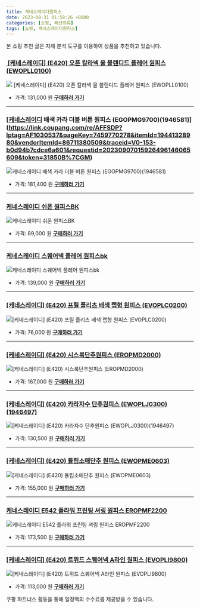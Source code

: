 ```yaml
---
title: 케네스레이디원피스
date: 2023-08-31 01:59:26 +0800
categories: [쇼핑, 패션의류]
tags: [쇼핑, 케네스레이디원피스]
---
```

본 쇼핑 추천 글은 자체 분석 도구를 이용하여 상품을 추천하고 있습니다.
### [﻿ [케네스레이디] (E420) 오픈 칼라넥 울 블렌디드 플레어 원피스 (EWOPLL0100)](https://link.coupang.com/re/AFFSDP?lptag=AF1030537&pageKey=6870637259&itemId=16434475217&vendorItemId=84559207114&traceid=V0-153-f2bb1ccc47362483&requestid=20230907015926496146065609&token=31850B%7CGM)
![﻿ [케네스레이디] (E420) 오픈 칼라넥 울 블렌디드 플레어 원피스 (EWOPLL0100)](https://ads-partners.coupang.com/image1/d42HYAcfb4XqvS67dySiDb3VeQYafDTGY24O5zmPN3WpA5uCi7Xs7vhi5JSk7uaZ2P0DBmNGZdTxxLzxsoRDYi2IOV_l6OKT9Vqe7ILjWlLG_8Cfun8cCvsKiIMpRLyKVhebUXNHoV15RaVWK1s73LP_L-UNA5YApjEua9PcJDPWMaYSR6OUyYqVyxRjj8d7D2nD_9M23ZRYPn2zHjSN-oUoCmdmF7E2MWxuD0t8OmCIkq5oNHTx9bjpK6Z0fPLOoFzfrWDFeqtGksIfz18AfEXUcdOFLHSFq-OPzXDYR6zY)
- 가격: 131,000 원
[**구매하러 가기**](https://link.coupang.com/re/AFFSDP?lptag=AF1030537&pageKey=6870637259&itemId=16434475217&vendorItemId=84559207114&traceid=V0-153-f2bb1ccc47362483&requestid=20230907015926496146065609&token=31850B%7CGM)
---
### [[케네스레이디](E591) 배색 카라 더블 버튼 원피스 (EGOPMG9700)(1946581)](https://link.coupang.com/re/AFFSDP?lptag=AF1030537&pageKey=7459770278&itemId=19441328980&vendorItemId=86711380509&traceid=V0-153-b0d94b7cdce6a601&requestid=20230907015926496146065609&token=31850B%7CGM)
![[케네스레이디](E591) 배색 카라 더블 버튼 원피스 (EGOPMG9700)(1946581)](https://ads-partners.coupang.com/image1/iqmyaAjYL3GWh8qAiiC6Yf858jGQd9MXDUN_f4CgnFhu8lW8RCTXv55SFxZFk3BTr2cBJmzMgBSDqdBbVlPB0Pfdzra5VN-SaOSymd-Apy0MzaSZ_o44DZ5dOYYa_uS7RfRcDOW09_2kzP3arB_E-YrJbtErdWSBJWibhS6DTYh3Jp7rSGQNywntI0rT4SItkA4QIK675puSKSP6YoOqhvKlAoqALJZKXf5SbjYQN1W1u7gdr4D1Z1H6BIQnjKr8ZjpMTFFZ-8FG85oysycwi7k2xeZ3TOlsSZqufIqeE88Q)
- 가격: 181,400 원
[**구매하러 가기**](https://link.coupang.com/re/AFFSDP?lptag=AF1030537&pageKey=7459770278&itemId=19441328980&vendorItemId=86711380509&traceid=V0-153-b0d94b7cdce6a601&requestid=20230907015926496146065609&token=31850B%7CGM)
---
### [케네스레이디 쉬폰 원피스BK](https://link.coupang.com/re/AFFSDP?lptag=AF1030537&pageKey=7433349824&itemId=19311687404&vendorItemId=86471326105&traceid=V0-153-e537f51ee57d2c01&requestid=20230907015926496146065609&token=31850B%7CGM)
![케네스레이디 쉬폰 원피스BK](https://ads-partners.coupang.com/image1/7VgPZx0AFAfeYVMa7Xj0zVQ86AToY_L48bvkAw7kZAekqEeYYIpcL3DssxNShz1nuPqsxU8xNzGTgHegc6DABYnKkuOLhmoGm_ONfc_XPyoMWitq2jr2dyVMpam1Tz4RKvPU9t3xCOnr23mY5OZMIeFEdsA6oO9meCEM_vWcoT3LTcSNR6wPBsQu5TbUONpT00FrIipJ0ELAeQnPFyESwpNYtOVkYNRYCXByYp3MIhNRR76ufKlNe5FWcqNWRc05M71_7GzZ9x0KH4SEp80qcceeJmpxm-RiGlaacfNnhmA=)
- 가격: 89,000 원
[**구매하러 가기**](https://link.coupang.com/re/AFFSDP?lptag=AF1030537&pageKey=7433349824&itemId=19311687404&vendorItemId=86471326105&traceid=V0-153-e537f51ee57d2c01&requestid=20230907015926496146065609&token=31850B%7CGM)
---
### [케네스레이디 스퀘어넥 플레어 원피스bk](https://link.coupang.com/re/AFFSDP?lptag=AF1030537&pageKey=7080291418&itemId=17610860604&vendorItemId=84924348027&traceid=V0-153-2392d095e01ce6a3&requestid=20230907015926496146065609&token=31850B%7CGM)
![케네스레이디 스퀘어넥 플레어 원피스bk](https://ads-partners.coupang.com/image1/wyhJK7PnfOJbPVcOw1RqYNSouFmNs-6s5P0mJYxh-PJ3XWLpPlLbzOgsRYkbu1IPNweI9X0d4TTH7w-UBGIEdtVnH3HbJ1wJa-37_Ca-4WvxSDgzAsbMa-pWn9dPhHQfsuT8wOLLvnVemMCfjyYkkvtAXcx9CM4Wak53cc19SGuege-kR6SwetJnyuhVkIdkKfycXUvxMtBFCRALSuJg68-9E2q8Y1KzWahurheaGMRY2EDD0quSTY1Vs17PWjLOiIg8h7OPR0mhubVm2Bv8CPkT52j4eKmQNo2HqjG_1-_z)
- 가격: 139,000 원
[**구매하러 가기**](https://link.coupang.com/re/AFFSDP?lptag=AF1030537&pageKey=7080291418&itemId=17610860604&vendorItemId=84924348027&traceid=V0-153-2392d095e01ce6a3&requestid=20230907015926496146065609&token=31850B%7CGM)
---
### [[케네스레이디] (E420) 프릴 플리츠 배색 랩형 원피스 (EVOPLC0200)](https://link.coupang.com/re/AFFSDP?lptag=AF1030537&pageKey=6647648992&itemId=15220287720&vendorItemId=82441234952&traceid=V0-153-37a8ea68b24713fd&requestid=20230907015926496146065609&token=31850B%7CGM)
![[케네스레이디] (E420) 프릴 플리츠 배색 랩형 원피스 (EVOPLC0200)](https://ads-partners.coupang.com/image1/kiFu9riOBgTNljrFkhME4mznA9C2ppFO02HI8U83-p5peOQ_QPiFIv4-rlWRgCjaN2NED94YJtxzAS4w7cS_fmk4jHSrEmR5H1mAWHAxSeeKkyZmtdAmX84OwlGbBRrvtw1-wbI_aD6CnlP6iLXGpPSRHtLJbu2kDmv2HYarFKyI8yw1xXiEgEchF1DciWew8DW6R6rFk3QmJgkazGXQQUo7pgIz7Bd4WGzdutuj7-q5lSLVzFuRPqrnVmr6p37pDPDPkKRd8PBKhgMjgnMfNB1hcG5yhNMvq7qa-OGTOf8=)
- 가격: 76,000 원
[**구매하러 가기**](https://link.coupang.com/re/AFFSDP?lptag=AF1030537&pageKey=6647648992&itemId=15220287720&vendorItemId=82441234952&traceid=V0-153-37a8ea68b24713fd&requestid=20230907015926496146065609&token=31850B%7CGM)
---
### [[케네스레이디] (E420) 시스룩단추원피스 (EROPMD2000)](https://link.coupang.com/re/AFFSDP?lptag=AF1030537&pageKey=7328451721&itemId=18809566159&vendorItemId=85940145079&traceid=V0-153-a6d262847fa197e0&requestid=20230907015926496146065609&token=31850B%7CGM)
![[케네스레이디] (E420) 시스룩단추원피스 (EROPMD2000)](https://ads-partners.coupang.com/image1/KI5qHFb8q3s3--PJKCb0t73VAyxFWnvfR258HPLg_tbazk-gDRJ_KxxQRgWur5fntEOvvjAf56jGWT-obWw_V5YUB1IB0FQB7yhD9m292N-ImwR-Gjyb-PO91eQUeww01Z0P_ZSCeiGxrItD9QHLvJHhl8KDCWEIMxFvLNw5vJOdWvGHDsjRLBeZ2_QD8i0GbT_FPTP7XP5unYMA5AIo34mJTxZp4RyG7HcUmFak62XD1uY69Fm_usUYNKA7C96Us3SkdsohHz2QlwS03uJT0LnH602VOgNEAL2Hk2T9dw==)
- 가격: 167,000 원
[**구매하러 가기**](https://link.coupang.com/re/AFFSDP?lptag=AF1030537&pageKey=7328451721&itemId=18809566159&vendorItemId=85940145079&traceid=V0-153-a6d262847fa197e0&requestid=20230907015926496146065609&token=31850B%7CGM)
---
### [[케네스레이디] (E420) 카라자수 단추원피스 (EWOPLJ0300)(1946497)](https://link.coupang.com/re/AFFSDP?lptag=AF1030537&pageKey=7494449976&itemId=19604293545&vendorItemId=86711411525&traceid=V0-153-b92a334b57434e8d&requestid=20230907015926496146065609&token=31850B%7CGM)
![[케네스레이디] (E420) 카라자수 단추원피스 (EWOPLJ0300)(1946497)](https://ads-partners.coupang.com/image1/SuduMfBXDSwpGJv1Sj8emBS3lYsjHbEz0Hw1be2KM5gFOjXMG63cx5y9rkYkNm-U2d_ovzdQEihK549VazxCEqcNdCntwFPQvV78QVBVmngNroNCtDw9FEQKSFwQMXQozoMJAUOvkj21LDpah24E1Cmo5xwxu7at_HCXGrHXJwx15tUCJkSHPe3qmcQl7wo4eF7cMZGGMCMX4Cx0edIG-Twf13rGfJdBX55I6_FF5P48rAhsv_QIXkb109XqirBYS8StAfOixIdXnCKYc0zhg6WfAFEMX8esr5qNqYWlMg==)
- 가격: 130,500 원
[**구매하러 가기**](https://link.coupang.com/re/AFFSDP?lptag=AF1030537&pageKey=7494449976&itemId=19604293545&vendorItemId=86711411525&traceid=V0-153-b92a334b57434e8d&requestid=20230907015926496146065609&token=31850B%7CGM)
---
### [[케네스레이디] (E420) 듈립소매단추 원피스 (EWOPME0603)](https://link.coupang.com/re/AFFSDP?lptag=AF1030537&pageKey=7270470301&itemId=18540657411&vendorItemId=85678762050&traceid=V0-153-807276ae77d1d878&requestid=20230907015926496146065609&token=31850B%7CGM)
![[케네스레이디] (E420) 듈립소매단추 원피스 (EWOPME0603)](https://ads-partners.coupang.com/image1/58kQ_sY1eUNdX4_c53mz4-Q_80xvDyltiNKbD_PKy4cAq7bUfOFzZU47XHZU7Ex3iUxmzSVM3vFB2TCK6U7PY2_VPJYiR5yMtX17730R3Nhcc_mCmrxvRHFhPQOEjgr_zaMFjsIJdfRujXenJbtSXYueOWuGzAl_sVGBmBtaEmTKeKf7RWdRkdAVrDK2OxeW2FE6lp7F14ZZ93HwAia6QgCY7BqS-k5VHjnaBSSIOxfVtMz-kQnmBBL2NgO0C1UuO6eaHWlUmPdnx33S6iLN5aWedwGq-RYNnpnLNOKwsQ==)
- 가격: 155,000 원
[**구매하러 가기**](https://link.coupang.com/re/AFFSDP?lptag=AF1030537&pageKey=7270470301&itemId=18540657411&vendorItemId=85678762050&traceid=V0-153-807276ae77d1d878&requestid=20230907015926496146065609&token=31850B%7CGM)
---
### [케네스레이디 E542 플라워 프린팅 셔링 원피스 EROPMF2200](https://link.coupang.com/re/AFFSDP?lptag=AF1030537&pageKey=7477715565&itemId=19525785621&vendorItemId=86634342212&traceid=V0-153-57098db760a02d8a&requestid=20230907015926496146065609&token=31850B%7CGM)
![케네스레이디 E542 플라워 프린팅 셔링 원피스 EROPMF2200](https://ads-partners.coupang.com/image1/y791qbA7YtcBcu8Yy8EoXx_WHtx24TC6e7BFOtJ_7Jzishms4l7EtqIArMxEs26f_XhXoMwPPm4QeUkLnBP6_WORFiAysmeciyx2PiQSvJWL6_2jDhqCTh3FxNQjJfxRBGCjbSmwk2wfPpBDXPXxbIxFxkhIimK1ChvprJZL13e93cjGJJOIZKfkBK7XdjCINR15VW7i2-3vA2QBb8CpqyAtX84v2NZ0O056LS10NpMjv6cytpA_J1On_bw6S_ifd3ZWAlwaoapGbAMt18fYuS2HkJ4Fjk_DbuHWJfkqTkM=)
- 가격: 173,500 원
[**구매하러 가기**](https://link.coupang.com/re/AFFSDP?lptag=AF1030537&pageKey=7477715565&itemId=19525785621&vendorItemId=86634342212&traceid=V0-153-57098db760a02d8a&requestid=20230907015926496146065609&token=31850B%7CGM)
---
### [[케네스레이디] (E420) 트위드 스퀘어넥  A라인 원피스 (EVOPLI9800)](https://link.coupang.com/re/AFFSDP?lptag=AF1030537&pageKey=6691961473&itemId=15467608948&vendorItemId=82687104855&traceid=V0-153-22c5812f66fa913a&requestid=20230907015926496146065609&token=31850B%7CGM)
![[케네스레이디] (E420) 트위드 스퀘어넥  A라인 원피스 (EVOPLI9800)](https://ads-partners.coupang.com/image1/QvQu6gpwZAmT94r8QmlpXnGwiNWSjlEUsj29Sesuux3G_cpkOTN-bNm9zkb_WBw9XfqOoVcugdSFhJ51SWXBze5m7hI_FMK8kRrTyB_U8Y9rG5zksk3xp7OoXXUM8dS2ULGz9DmI4XQqr1B45a9PqTK7oP9cjNoBKMrCtMAFEry2BE0Es2BVRd4zQxwt-gJ3jR0AH68v7IlYAaDpHI4mxPrnsEKVDKdYH6C_nbeaEbHqgrjAduOM-o1UAocheu2AOP62-F6PN5_59ZWfQfhyKD0LVMWtirREf_gCiUCpng==)
- 가격: 113,000 원
[**구매하러 가기**](https://link.coupang.com/re/AFFSDP?lptag=AF1030537&pageKey=6691961473&itemId=15467608948&vendorItemId=82687104855&traceid=V0-153-22c5812f66fa913a&requestid=20230907015926496146065609&token=31850B%7CGM)


쿠팡 파트너스 활동을 통해 일정액의 수수료를 제공받을 수 있습니다.
